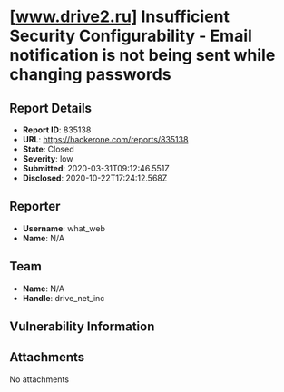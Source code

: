 # [www.drive2.ru] Insufficient Security Configurability - Email notification is not being sent while changing passwords

## Report Details
- **Report ID**: 835138
- **URL**: https://hackerone.com/reports/835138
- **State**: Closed
- **Severity**: low
- **Submitted**: 2020-03-31T09:12:46.551Z
- **Disclosed**: 2020-10-22T17:24:12.568Z

## Reporter
- **Username**: what_web
- **Name**: N/A

## Team
- **Name**: N/A
- **Handle**: drive_net_inc

## Vulnerability Information


## Attachments
No attachments
